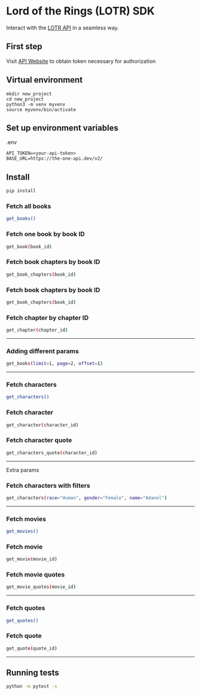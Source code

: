 # Lord of the Rings (LOTR) SDK

Interact with the [LOTR API](https://the-one-api.dev) in a seamless way.

## First step 

Visit [API Website](https://the-one-api.dev/sign-up) to obtain token necessary for authorization 

## Virtual environment
``` 
mkdir new_project 
cd new_project 
python3 -m venv myvenv 
source myvenv/bin/activate
```

## Set up environment variables
.env 
```
API_TOKEN=<your-api-token> 
BASE_URL=https://the-one-api.dev/v2/
```

## Install 
```sh
pip install 
```

### Fetch all books
```sh 
get_books() 
``` 

### Fetch one book by book ID 
```sh
get_book(book_id)
```

### Fetch book chapters by book ID
```sh 
get_book_chapters(book_id)
```

### Fetch book chapters by book ID
```sh 
get_book_chapters(book_id)
```

### Fetch chapter by chapter ID 
```sh
get_chapter(chapter_id)
```
___ 

### Adding different params 
```sh 
get_books(limit=1, page=2, offset=1) 
``` 

___

### Fetch characters 
```sh 
get_characters() 
```

### Fetch character 
```sh 
get_character(character_id) 
```

### Fetch character quote
```sh 
get_characters_quote(character_id) 
```

--- 
Extra params 

### Fetch characters with filters
```sh 
get_characters(race="Human", gender="Female", name="Adanel") 
```

___ 
### Fetch movies 

```sh
get_movies() 
```

### Fetch movie
```sh
get_movie(movie_id) 
```

### Fetch movie quotes
```sh
get_movie_quotes(movie_id) 
```

___ 
### Fetch quotes 
```sh 
get_quotes() 
``` 

### Fetch quote 
```sh
get_quote(quote_id)
```

---

## Running tests 
```sh
python -m pytest -s 
```


